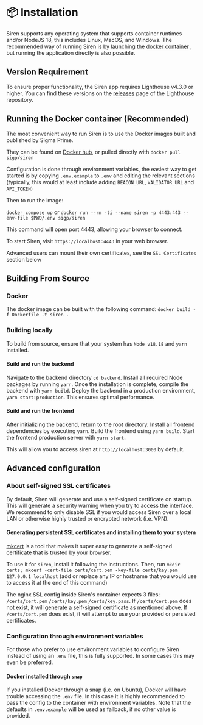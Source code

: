 # 📦 Installation

Siren supports any operating system that supports container runtimes and/or NodeJS 18, this includes Linux, MacOS, and Windows. The recommended way of running Siren is by launching the [docker container](https://hub.docker.com/r/sigp/siren) , but running the application directly is also possible.

## Version Requirement

To ensure proper functionality, the Siren app requires Lighthouse v4.3.0 or higher. You can find these versions on the [releases](https://github.com/sigp/lighthouse/releases) page of the Lighthouse repository.


## Running the Docker container (Recommended)

The most convenient way to run Siren is to use the Docker images built and published by Sigma Prime. 
 
 They can be found on [Docker hub](https://hub.docker.com/r/sigp/siren/tags), or pulled directly with `docker pull sigp/siren`

Configuration is done through environment variables, the easiest way to get started is by copying `.env.example` to `.env` and editing the relevant sections (typically, this would at least include adding `BEACON_URL`, `VALIDATOR_URL` and `API_TOKEN`)

Then to run the image:

`docker compose up`
or
`docker run --rm -ti --name siren -p 4443:443 --env-file $PWD/.env sigp/siren`

This command will open port 4443, allowing your browser to connect.

To start Siren, visit `https://localhost:4443` in your web browser. 

Advanced users can mount their own certificates, see the `SSL Certificates` section below 

## Building From Source

### Docker

The docker image can be built with the following command:
`docker build -f Dockerfile -t siren .`

### Building locally

To build from source, ensure that your system has `Node v18.18` and `yarn` installed. 

#### Build and run the backend

Navigate to the backend directory `cd backend`. Install all required Node packages by running `yarn`. Once the installation is complete, compile the backend with `yarn build`. Deploy the backend in a production environment, `yarn start:production`. This ensures optimal performance.

#### Build and run the frontend

After initializing the backend, return to the root directory. Install all frontend dependencies by executing `yarn`. Build the frontend using `yarn build`. Start the frontend production server with `yarn start`.

This will allow you to access siren at `http://localhost:3000` by default.

## Advanced configuration

### About self-signed SSL certificates

By default, Siren will generate and use a self-signed certificate on startup. 
This will generate a security warning when you try to access the interface. 
We recommend to only disable SSL if you would access Siren over a local LAN or otherwise highly trusted or encrypted network (i.e. VPN). 

#### Generating persistent SSL certificates and installing them to your system 

[mkcert](https://github.com/FiloSottile/mkcert) is a tool that makes it super easy to generate a self-signed certificate that is trusted by your browser. 

To use it for `siren`, install it following the instructions. Then, run `mkdir certs; mkcert -cert-file certs/cert.pem -key-file certs/key.pem 127.0.0.1 localhost` (add or replace any IP or hostname that you would use to access it at the end of this command)

The nginx SSL config inside Siren's container expects 3 files: `/certs/cert.pem` `/certs/key.pem` `/certs/key.pass`. If `/certs/cert.pem` does not exist, it will generate a self-signed certificate as mentioned above. If `/certs/cert.pem` does exist, it will attempt to use your provided or persisted certificates.


### Configuration through environment variables

For those who prefer to use environment variables to configure Siren instead of using an `.env` file, this is fully supported. In some cases this may even be preferred. 

#### Docker installed through `snap` 

If you installed Docker through a snap (i.e. on Ubuntu), Docker will have trouble accessing the `.env` file. In this case it is highly recommended to pass the config to the container with environment variables. 
Note that the defaults in `.env.example` will be used as fallback, if no other value is provided. 